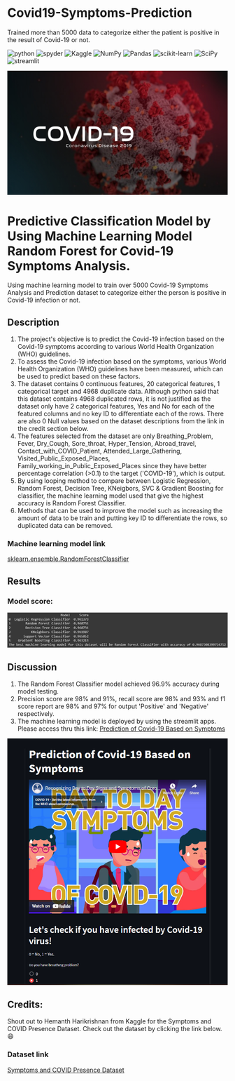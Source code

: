 # Covid19-Symptoms-Prediction
Trained more than 5000 data to categorize either the patient is positive in the result of Covid-19 or not.

<a><img alt = 'python' src="https://img.shields.io/badge/Python-14354C?style=for-the-badge&logo=python&logoColor=white"></a>
<a><img alt = 'spyder' src="https://img.shields.io/badge/Spyder%20Ide-FF0000?style=for-the-badge&logo=spyder%20ide&logoColor=white"></a>
![Kaggle](https://img.shields.io/badge/Kaggle-035a7d?style=for-the-badge&logo=kaggle&logoColor=white)
![NumPy](https://img.shields.io/badge/numpy-%23013243.svg?style=for-the-badge&logo=numpy&logoColor=white)
![Pandas](https://img.shields.io/badge/pandas-%23150458.svg?style=for-the-badge&logo=pandas&logoColor=white)
![scikit-learn](https://img.shields.io/badge/scikit--learn-%23F7931E.svg?style=for-the-badge&logo=scikit-learn&logoColor=white)
![SciPy](https://img.shields.io/badge/SciPy-%230C55A5.svg?style=for-the-badge&logo=scipy&logoColor=%white)
<a><img alt='streamlit' src="https://img.shields.io/badge/Streamlit-FF4B4B?style=for-the-badge&logo=Streamlit&logoColor=white"></a>

![covid_19](static/covid.jpg)

# Predictive Classification Model by Using Machine Learning Model Random Forest for Covid-19 Symptoms Analysis.
 Using machine learning model to train over 5000 Covid-19 Symptoms Analysis and Prediction dataset to categorize either the person is positive in Covid-19 infection or not.

## Description
1. The project's objective is to predict the Covid-19 infection based on the Covid-19 symptoms according to various World Health Organization (WHO) guidelines.
2. To assess the Covid-19 infection based on the symptoms, various World Health Organization (WHO) guidelines have been measured, which can be used to predict based on these factors.
3. The dataset contains 0 continuous features, 20 categorical features, 1 categorical target and 4968 duplicate data. Although python said that this dataset contains 4968 duplicated rows, it is not justified as the dataset only have 2 categorical features, Yes and No for each of the featured columns and no key ID to differentiate each of the rows. There are also 0 Null values based on the dataset descriptions from the link in the credit section below.
4. The features selected from the dataset are only Breathing_Problem, Fever, Dry_Cough, Sore_throat, Hyper_Tension, Abroad_travel, Contact_with_COVID_Patient, Attended_Large_Gathering, Visited_Public_Exposed_Places, Family_working_in_Public_Exposed_Places since they have better percentage correlation (>0.1) to the target ('COVID-19'), which is output.
5. By using looping method to compare between Logistic Regression, Random Forest, Decision Tree, KNeigbors, SVC & Gradient Boosting for classifier, the machine learning model used that give the highest accuracy is Random Forest Classifier.
6. Methods that can be used to improve the model such as increasing the amount of data to be train and putting key ID to differentiate the rows, so duplicated data can be removed.

### Machine learning model link
[sklearn.ensemble.RandomForestClassifier](https://scikit-learn.org/stable/modules/generated/sklearn.ensemble.RandomForestClassifier.html)

## Results

### Model score:

![model_score](static/score_covid.PNG)

## Discussion
1. The Random Forest Classifier model achieved 96.9% accuracy during model testing. 
2. Precision score are 98% and 91%, recall score are 98% and 93% and f1 score report are 98% and 97% for output 'Positive' and 'Negative' respectively. 
3. The machine learning model is deployed by using the streamlit apps. Please access thru this link: 
[Prediction of Covid-19 Based on Symptoms](https://safwanshamsir99-covid19-symptoms-prediction-covid-app-j1q4wz.streamlit.app/)

![streamlit_covid](static/streamlit_covid.PNG)

## Credits:
Shout out to Hemanth Harikrishnan from Kaggle for the Symptoms and COVID Presence Dataset. Check out the dataset by clicking the link below. :smile:
### Dataset link
[Symptoms and COVID Presence Dataset](https://www.kaggle.com/datasets/hemanthhari/symptoms-and-covid-presence)
